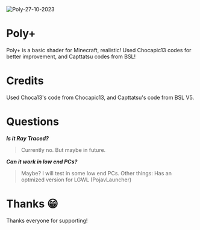 
![Poly-27-10-2023](https://github.com/AlphaStoic/Poly-/assets/149120746/8fe5b049-3dcc-400b-980d-ce20c1e7adb1)

# Poly+
Poly+ is a basic shader for Minecraft, realistic! Used Chocapic13 codes for better improvement, and Capttatsu codes from BSL!

# Credits
Used Choca13's code from Chocapic13, and Capttatsu's code from BSL V5.

# Questions
_**Is it Ray Traced?**_
> Currently no. But maybe in future.


_**Can it work in low end PCs?**_
> Maybe? I will test in some low end PCs.
> Other things: Has an optmized version for LGWL (PojavLauncher)

# Thanks 😁
Thanks everyone for supporting!



